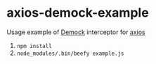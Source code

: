 # axios-demock-example

Usage example of [Demock](https://github.com/demockjs/demock) interceptor for [axios](https://github.com/mzabriskie/axios)

1. `npm install`
2. `node_modules/.bin/beefy example.js`
